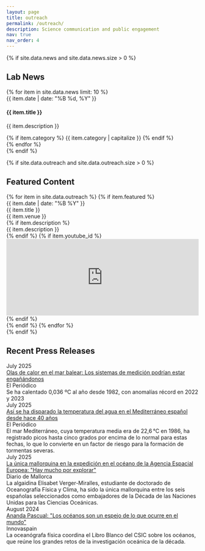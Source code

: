```yaml
---
layout: page
title: outreach
permalink: /outreach/
description: Science communication and public engagement
nav: true
nav_order: 4
---
```


<!-- Lab News Section -->
{% if site.data.news and site.data.news.size > 0 %}
## Lab News

<div class="news-section">
{% for item in site.data.news limit: 10 %}
  <div class="news-item">
    <div class="news-date">{{ item.date | date: "%B %d, %Y" }}</div>
    <div class="news-content">
      <h4>{{ item.title }}</h4>
      <p>{{ item.description }}</p>
      {% if item.category %}
      <span class="news-category {{ item.category }}">{{ item.category | capitalize }}</span>
      {% endif %}
    </div>
  </div>
{% endfor %}
</div>
{% endif %}

<!-- Featured Outreach Content -->
{% if site.data.outreach and site.data.outreach.size > 0 %}
## Featured Content

<div class="featured-content">
{% for item in site.data.outreach %}
{% if item.featured %}
  <div class="featured-item">
    <div class="featured-date">{{ item.date | date: "%B %Y" }}</div>
    <div class="featured-details">
      <div class="featured-title">{{ item.title }}</div>
      <div class="featured-venue">{{ item.venue }}</div>
      {% if item.description %}
      <div class="featured-description">{{ item.description }}</div>
      {% endif %}
      {% if item.youtube_id %}
      <div class="featured-video">
        <iframe width="100%" height="200" src="https://www.youtube.com/embed/{{ item.youtube_id }}" frameborder="0" allow="accelerometer; autoplay; clipboard-write; encrypted-media; gyroscope; picture-in-picture" allowfullscreen></iframe>
      </div>
      {% endif %}
    </div>
  </div>
{% endif %}
{% endfor %}
</div>
{% endif %} 

## Recent Press Releases

<div class="press-releases">

  <div class="press-item">
    <div class="press-date">July 2025</div>
    <div class="press-title">
      <a href="https://www.ultimahora.es/noticias/local/2025/09/18/2471689/olas-calor-mar-balear-sistemas-medicion-podrian-estar-enganandosos.html#goog_rewarded" target="_blank">
       Olas de calor en el mar balear: Los sistemas de medición podrían estar engañándonos
      </a>
    </div>
    <div class="press-outlet">El Periódico</div>
    <div class="press-excerpt">Se ha calentado 0,036 ºC al año desde 1982, con anomalías récord en 2022 y 2023</div>
  </div>

  <div class="press-item">
    <div class="press-date">July 2025</div>
    <div class="press-title">
      <a href="https://www.elperiodico.com/es/medio-ambiente/20250707/disparado-temperatura-agua-mediterraneo-espanol-119356965" target="_blank">
       Así se ha disparado la temperatura del agua en el Mediterráneo español desde hace 40 años
      </a>
    </div>
    <div class="press-outlet">El Periódico</div>
    <div class="press-excerpt">El mar Mediterráneo, cuya temperatura media era de 22,6 °C en 1986, ha registrado picos hasta cinco grados por encima de lo normal para estas fechas, lo que lo convierte en un factor de riesgo para la formación de tormentas severas.</div>
  </div>

  <div class="press-item">
    <div class="press-date">July 2025</div>
    <div class="press-title">
      <a href="https://www.diariodemallorca.es/mallorca/2025/07/12/unica-mallorquina-expedicion-oceano-agencia-119603634.html" target="_blank">
       La única mallorquina en la expedición en el océano de la Agencia Espacial Europea: "Hay mucho por explorar"
      </a>
    </div>
    <div class="press-outlet">Diario de Mallorca</div>
    <div class="press-excerpt">La algaidina Elisabet Verger-Miralles, estudiante de doctorado de Oceanografía Física y Clima, ha sido la única mallorquina entre los seis españolas seleccionados como embajadores de la Década de las Naciones Unidas para las Ciencias Oceánicas.</div>
  </div>

  <div class="press-item">
    <div class="press-date">August 2024</div>
    <div class="press-title">
      <a href=" https://www.innovaspain.com/ananda-pascual-oceanos-libro-blanco-csic-imedea/" target="_blank">
       Ananda Pascual: "Los océanos son un espejo de lo que ocurre en el mundo"
      </a>
    </div>
    <div class="press-outlet">Innovaspain</div>
    <div class="press-excerpt">La oceanógrafa física coordina el Libro Blanco del CSIC sobre los océanos, que reúne los grandes retos de la investigación oceánica de la década.</div>
  </div>

</div>